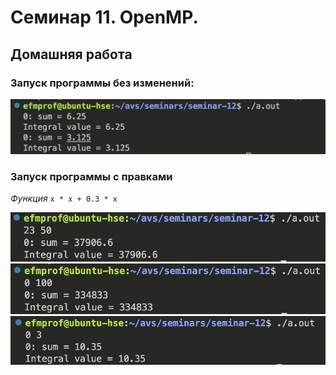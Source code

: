 # Семинар 11. OpenMP.

## Домашняя работа

### Запуск программы без изменений:
![Запуск программы без изменений](screenshots/1.png)

### Запуск программы с правками
*Функция* `x * x + 0.3 * x`

![Первый прогон](screenshots/2.png)
![Второй прогон](screenshots/3.png)
![Третий прогон](screenshots/4.png)
